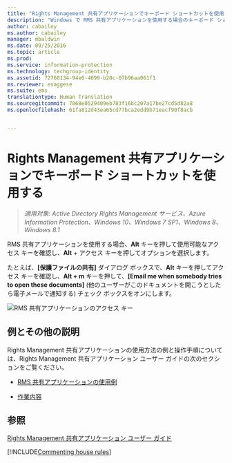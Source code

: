 ```yaml
---
title: "Rights Management 共有アプリケーションでキーボード ショートカットを使用する | Azure Information Protection"
description: "Windows で RMS 共有アプリケーションを使用する場合のキーボード ショートカットについての説明です。"
author: cabailey
ms.author: cabailey
manager: mbaldwin
ms.date: 09/25/2016
ms.topic: article
ms.prod: 
ms.service: information-protection
ms.technology: techgroup-identity
ms.assetid: 72760134-94e0-4699-b20c-07b96aa061f1
ms.reviewer: esaggese
ms.suite: ems
translationtype: Human Translation
ms.sourcegitcommit: 7068e0529409eb783f16bc207a17be27cd5d82a8
ms.openlocfilehash: 61fa812d43ea65cd77bca2edd9b71eacf90f8acb


---
```


# <a name="use-keyboard-shortcuts-in-the-rights-management-sharing-application"></a>Rights Management 共有アプリケーションでキーボード ショートカットを使用する

>*適用対象: Active Directory Rights Management サービス、Azure Information Protection、Windows 10、Windows 7 SP1、Windows 8、Windows 8.1*

RMS 共有アプリケーションを使用する場合、**Alt** キーを押して使用可能なアクセス キーを確認し、**Alt** + アクセス キーを押してオプションを選択します。

たとえば、**[保護ファイルの共有]** ダイアログ ボックスで、**Alt** キーを押してアクセス キーを確認し、**Alt + m** キーを押して、**[Email me when somebody tries to open these documents]** (他のユーザーがこのドキュメントを開こうとしたら電子メールで通知する) チェック ボックスをオンにします。

![RMS 共有アプリケーションのアクセス キー](../media/ADRMS_MSRMSApp_AccessKeys.png)

## <a name="examples-and-other-instructions"></a>例とその他の説明
Rights Management 共有アプリケーションの使用方法の例と操作手順については、Rights Management 共有アプリケーション ユーザー ガイドの次のセクションをご覧ください。

-   [RMS 共有アプリケーションの使用例](sharing-app-user-guide.md#examples-for-using-the-rms-sharing-application)

-   [作業内容](sharing-app-user-guide.md#what-do-you-want-to-do)

## <a name="see-also"></a>参照
[Rights Management 共有アプリケーション ユーザー ガイド](sharing-app-user-guide.md)

[!INCLUDE[Commenting house rules](../includes/houserules.md)]


<!--HONumber=Jan17_HO4-->


